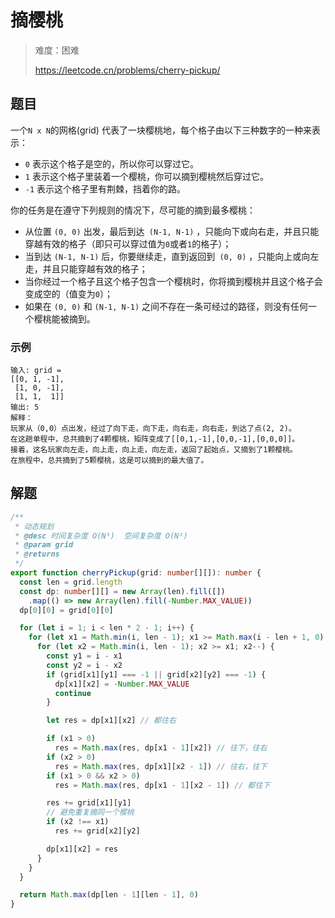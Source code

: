 # 摘樱桃

> 难度：困难
>
> https://leetcode.cn/problems/cherry-pickup/

## 题目

一个`N x N`的网格(grid) 代表了一块樱桃地，每个格子由以下三种数字的一种来表示：

- `0` 表示这个格子是空的，所以你可以穿过它。
- `1` 表示这个格子里装着一个樱桃，你可以摘到樱桃然后穿过它。
- `-1` 表示这个格子里有荆棘，挡着你的路。

你的任务是在遵守下列规则的情况下，尽可能的摘到最多樱桃：

- 从位置 `(0, 0)` 出发，最后到达` (N-1, N-1)` ，只能向下或向右走，并且只能穿越有效的格子（即只可以穿过值为`0`或者`1`的格子）；
- 当到达 `(N-1, N-1)` 后，你要继续走，直到返回到` (0, 0)` ，只能向上或向左走，并且只能穿越有效的格子；
- 当你经过一个格子且这个格子包含一个樱桃时，你将摘到樱桃并且这个格子会变成空的（值变为`0`）；
- 如果在 `(0, 0)` 和 `(N-1, N-1)` 之间不存在一条可经过的路径，则没有任何一个樱桃能被摘到。


### 示例

```
输入: grid =
[[0, 1, -1],
 [1, 0, -1],
 [1, 1,  1]]
输出: 5
解释： 
玩家从（0,0）点出发，经过了向下走，向下走，向右走，向右走，到达了点(2, 2)。
在这趟单程中，总共摘到了4颗樱桃，矩阵变成了[[0,1,-1],[0,0,-1],[0,0,0]]。
接着，这名玩家向左走，向上走，向上走，向左走，返回了起始点，又摘到了1颗樱桃。
在旅程中，总共摘到了5颗樱桃，这是可以摘到的最大值了。
```

## 解题

```ts
/**
 * 动态规划
 * @desc 时间复杂度 O(N³)  空间复杂度 O(N²)
 * @param grid
 * @returns
 */
export function cherryPickup(grid: number[][]): number {
  const len = grid.length
  const dp: number[][] = new Array(len).fill([])
    .map(() => new Array(len).fill(-Number.MAX_VALUE))
  dp[0][0] = grid[0][0]

  for (let i = 1; i < len * 2 - 1; i++) {
    for (let x1 = Math.min(i, len - 1); x1 >= Math.max(i - len + 1, 0); x1--) {
      for (let x2 = Math.min(i, len - 1); x2 >= x1; x2--) {
        const y1 = i - x1
        const y2 = i - x2
        if (grid[x1][y1] === -1 || grid[x2][y2] === -1) {
          dp[x1][x2] = -Number.MAX_VALUE
          continue
        }

        let res = dp[x1][x2] // 都往右

        if (x1 > 0)
          res = Math.max(res, dp[x1 - 1][x2]) // 往下，往右
        if (x2 > 0)
          res = Math.max(res, dp[x1][x2 - 1]) // 往右，往下
        if (x1 > 0 && x2 > 0)
          res = Math.max(res, dp[x1 - 1][x2 - 1]) // 都往下

        res += grid[x1][y1]
        // 避免重复摘同一个樱桃
        if (x2 !== x1)
          res += grid[x2][y2]

        dp[x1][x2] = res
      }
    }
  }

  return Math.max(dp[len - 1][len - 1], 0)
}
```
